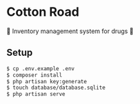 # Cotton Road
&#x1f48a; Inventory management system for drugs &#x1f489;

## Setup

```bash
$ cp .env.example .env
$ composer install
$ php artisan key:generate
$ touch database/database.sqlite
$ php artisan serve
```